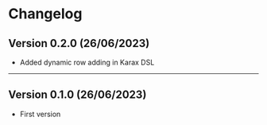 # Changelog

## Version 0.2.0 (26/06/2023)

- Added dynamic row adding in Karax DSL

---

## Version 0.1.0 (26/06/2023)

- First version

